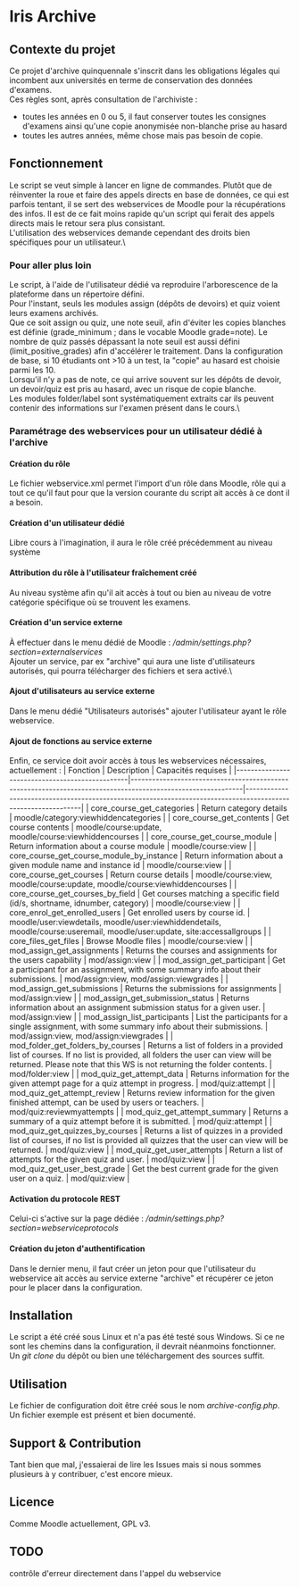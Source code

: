 # Iris Archive

## Contexte du projet
Ce projet d'archive quinquennale s'inscrit dans les obligations légales qui incombent aux universités en terme de conservation des données d'examens.\
Ces règles sont, après consultation de l'archiviste :
- toutes les années en 0 ou 5, il faut conserver toutes les consignes d'examens ainsi qu'une copie anonymisée non-blanche prise au hasard
- toutes les autres années, même chose mais pas besoin de copie.

## Fonctionnement
Le script se veut simple à lancer en ligne de commandes. Plutôt que de réinventer la roue et faire des appels directs en base de données, ce qui est parfois tentant, il se sert des webservices de Moodle pour la récupérations des infos. Il est de ce fait moins rapide qu'un script qui ferait des appels directs mais le retour sera plus consistant.\
L'utilisation des webservices demande cependant des droits bien spécifiques pour un utilisateur.\
### Pour aller plus loin
Le script, à l'aide de l'utilisateur dédié va reproduire l'arborescence de la plateforme dans un répertoire défini.\
Pour l'instant, seuls les modules assign (dépôts de devoirs) et quiz voient leurs examens archivés.\
Que ce soit assign ou quiz, une note seuil, afin d'éviter les copies blanches est définie (grade_minimum ; dans le vocable Moodle grade=note). Le nombre de quiz passés dépassant la note seuil est aussi défini (limit_positive_grades) afin d'accélérer le traitement. Dans la configuration de base, si 10 étudiants ont >10 à un test, la "copie" au hasard est choisie parmi les 10.\
Lorsqu'il n'y a pas de note, ce qui arrive souvent sur les dépôts de devoir, un devoir/quiz est pris au hasard, avec un risque de copie blanche.\
Les modules folder/label sont systématiquement extraits car ils peuvent contenir des informations sur l'examen présent dans le cours.\

### Paramétrage des webservices pour un utilisateur dédié à l'archive
#### Création du rôle
Le fichier webservice.xml permet l'import d'un rôle dans Moodle, rôle qui a tout ce qu'il faut pour que la version courante du script ait accès à ce dont il a besoin.
#### Création d'un utilisateur dédié
Libre cours à l'imagination, il aura le rôle créé précédemment au niveau système
#### Attribution du rôle à l'utilisateur fraîchement créé
Au niveau système afin qu'il ait accès à tout ou bien au niveau de votre catégorie spécifique où se trouvent les examens.
#### Création d'un service externe
À effectuer dans le menu dédié de Moodle : */admin/settings.php?section=externalservices*\
Ajouter un service, par ex "archive" qui aura une liste d'utilisateurs autorisés, qui pourra télécharger des fichiers et sera activé.\
#### Ajout d'utilisateurs au service externe
Dans le menu dédié "Utilisateurs autorisés" ajouter l'utilisateur ayant le rôle webservice.
#### Ajout de fonctions au service externe
Enfin, ce service doit avoir accès à tous les webservices nécessaires, actuellement :
| Fonction                                       | Description                                                                                                 | Capacités requises                                                                                           |
|------------------------------------------------|-------------------------------------------------------------------------------------------------------------|--------------------------------------------------------------------------------------------------------------|
| core_course_get_categories                     | Return category details                                                                                     | moodle/category:viewhiddencategories                                                                         |
| core_course_get_contents                       | Get course contents                                                                                         | moodle/course:update, moodle/course:viewhiddencourses                                                        |
| core_course_get_course_module                  | Return information about a course module                                                                    | moodle/course:view                                                                                           |
| core_course_get_course_module_by_instance      | Return information about a given module name and instance id                                                | moodle/course:view                                                                                           |
| core_course_get_courses                        | Return course details                                                                                       | moodle/course:view, moodle/course:update, moodle/course:viewhiddencourses                                    |
| core_course_get_courses_by_field               | Get courses matching a specific field (id/s, shortname, idnumber, category)                                 | moodle/course:view                                                                                           |
| core_enrol_get_enrolled_users                  | Get enrolled users by course id.                                                                            | moodle/user:viewdetails, moodle/user:viewhiddendetails, moodle/course:useremail, moodle/user:update, site:accessallgroups |
| core_files_get_files                           | Browse Moodle files                                                                                         | moodle/course:view                                                                                           |
| mod_assign_get_assignments                     | Returns the courses and assignments for the users capability                                                | mod/assign:view                                                                                              |
| mod_assign_get_participant                     | Get a participant for an assignment, with some summary info about their submissions.                        | mod/assign:view, mod/assign:viewgrades                                                                       |
| mod_assign_get_submissions                     | Returns the submissions for assignments                                                                     | mod/assign:view                                                                                              |
| mod_assign_get_submission_status               | Returns information about an assignment submission status for a given user.                                 | mod/assign:view                                                                                              |
| mod_assign_list_participants                   | List the participants for a single assignment, with some summary info about their submissions.              | mod/assign:view, mod/assign:viewgrades                                                                       |
| mod_folder_get_folders_by_courses              | Returns a list of folders in a provided list of courses. If no list is provided, all folders the user can view will be returned. Please note that this WS is not returning the folder contents. | mod/folder:view                                                                                              |
| mod_quiz_get_attempt_data                      | Returns information for the given attempt page for a quiz attempt in progress.                              | mod/quiz:attempt                                                                                             |
| mod_quiz_get_attempt_review                    | Returns review information for the given finished attempt, can be used by users or teachers.                | mod/quiz:reviewmyattempts                                                                                    |
| mod_quiz_get_attempt_summary                   | Returns a summary of a quiz attempt before it is submitted.                                                 | mod/quiz:attempt                                                                                             |
| mod_quiz_get_quizzes_by_courses                | Returns a list of quizzes in a provided list of courses, if no list is provided all quizzes that the user can view will be returned. | mod/quiz:view                                                                                              |
| mod_quiz_get_user_attempts                     | Return a list of attempts for the given quiz and user.                                                      | mod/quiz:view                                                                                                |
| mod_quiz_get_user_best_grade                   | Get the best current grade for the given user on a quiz.                                                    | mod/quiz:view                                                                                                |

#### Activation du protocole REST
Celui-ci s'active sur la page dédiée : */admin/settings.php?section=webserviceprotocols*

#### Création du jeton d'authentification
Dans le dernier menu, il faut créer un jeton pour que l'utilisateur du webservice ait accès au service externe "archive" et récupérer ce jeton pour le placer dans la configuration.

## Installation
Le script a été créé sous Linux et n'a pas été testé sous Windows. Si ce ne sont les chemins dans la configuration, il devrait néanmoins fonctionner.\
Un *git clone* du dépôt ou bien une téléchargement des sources suffit.

## Utilisation
Le fichier de configuration doit être créé sous le nom *archive-config.php*. Un fichier exemple est présent et bien documenté.

## Support & Contribution
Tant bien que mal, j'essaierai de lire les Issues mais si nous sommes plusieurs à y contribuer, c'est encore mieux.

## Licence
Comme Moodle actuellement, GPL v3.

## TODO
contrôle d'erreur directement dans l'appel du webservice